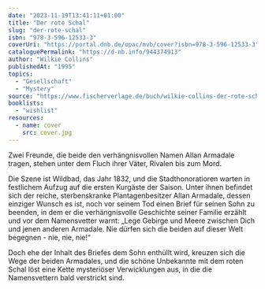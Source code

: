 ```yaml
---
date: "2023-11-19T13:41:11+01:00"
title: "Der rote Schal"
slug: "der-rote-schal"
isbn: "978-3-596-12533-3"
coverUri: "https://portal.dnb.de/opac/mvb/cover?isbn=978-3-596-12533-3"
cataloguePermalink: "https://d-nb.info/944374913"
author: "Wilkie Collins"
publishedAt: "1995"
topics:
  - "Gesellschaft"
  - "Mystery"
source: "https://www.fischerverlage.de/buch/wilkie-collins-der-rote-schal-9783596125333"
booklists:
  - "wishlist"
resources:
  - name: cover
    src: cover.jpg
---
```


Zwei Freunde, die beide den verhängnisvollen Namen Allan Armadale tragen, stehen 
unter dem Fluch ihrer Väter, Rivalen bis zum Mord.

Die Szene ist Wildbad, das Jahr 1832, und die Stadthonoratioren warten in 
festlichem Aufzug auf die ersten Kurgäste der Saison. Unter ihnen befindet sich 
der reiche, sterbenskranke Plantagenbesitzer Allan Armadale, dessen einziger 
Wunsch es ist, noch vor seinem Tod einen Brief für seinen Sohn zu beenden, in 
dem er die verhängnisvolle Geschichte seiner Familie erzählt und vor dem 
Namensvetter warnt: „Lege Gebirge und Meere zwischen Dich und jenen anderen 
Armadale. Nie dürfen sich die beiden auf dieser Welt begegnen - nie, nie, nie!“

Doch ehe der Inhalt des Briefes dem Sohn enthüllt wird, kreuzen sich die Wege 
der beiden Armadales, und die schöne Unbekannte mit dem roten Schal löst eine 
Kette mysteriöser Verwicklungen aus, in die die Namensvettern bald verstrickt 
sind.